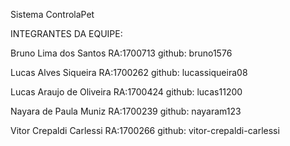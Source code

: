 

Sistema ControlaPet

INTEGRANTES DA EQUIPE:

Bruno Lima dos Santos       RA:1700713		github: bruno1576 

Lucas Alves Siqueira        RA:1700262		github: lucassiqueira08

Lucas Araujo de Oliveira    RA:1700424		github: lucas11200

Nayara de Paula Muniz		RA:1700239 		github: nayaram123

Vitor Crepaldi Carlessi     RA:1700266		github: vitor-crepaldi-carlessi 
